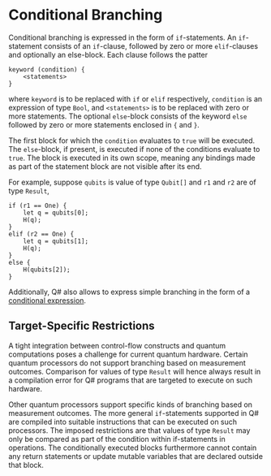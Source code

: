 # Conditional Branching

Conditional branching is expressed in the form of `if`-statements. 
An `if`-statement consists of an `if`-clause, followed by zero or more `elif`-clauses and optionally an else-block.
Each clause follows the patter
```
keyword (condition) {
    <statements>
}
```
where `keyword` is to be replaced with `if` or `elif` respectively, `condition` is an expression of type `Bool`, and `<statements>` is to be replaced with zero or more statements. The optional `else`-block consists of the keyword `else` followed by zero or more statements enclosed in `{` and `}`.

The first block for which the `condition` evaluates to `true` will be executed. The `else`-block, if present, is executed if none of the conditions evaluate to `true`. 
The block is executed in its own scope, meaning any bindings made as part of the statement block are not visible after its end.

For example, suppose `qubits` is value of type `Qubit[]` and `r1` and `r2` are of type `Result`,

```qsharp
if (r1 == One) {
    let q = qubits[0];
    H(q);
} 
elif (r2 == One) {
    let q = qubits[1];
    H(q);
} 
else {
    H(qubits[2]);
}
```

Additionally, Q# also allows to express simple branching in the form of a [conditional expression](https://github.com/microsoft/qsharp-language/blob/main/Specifications/Language/3_Expressions/ConditionalExpressions.md#conditional-expressions).

## Target-Specific Restrictions

A tight integration between control-flow constructs and quantum computations poses a challenge for current quantum hardware. Certain quantum processors do not support branching based on measurement outcomes. Comparison for values of type `Result` will hence always result in a compilation error for Q# programs that are targeted to execute on such hardware. 

Other quantum processors support specific kinds of branching based on measurement outcomes. The more general `if`-statements supported in Q# are compiled into suitable instructions that can be executed on such processors. The imposed restrictions are that values of type `Result` may only be compared as part of the condition within if-statements in operations. The conditionally executed blocks furthermore cannot contain any return statements or update mutable variables that are declared outside that block. 


